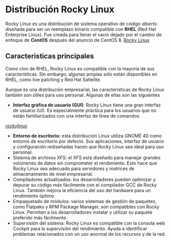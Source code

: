 # Distribución Rocky Linux
Rocky Linux es una distribución de sistema operativo de *_código abierto_* diseñada para ser un reemplazo binario compatible con **RHEL** (Red Hat Enterprise Linux). Fue creada para llenar el vacío dejado por el cambio de enfoque de **CentOS** después del anuncio de CentOS 8.
[Rocky Linux](/img/imagenrocky.jpeg)
## Caracteristicas principales
Como clon de RHEL, Rocky Linux es compatible con la mayoría de sus características. Sin embargo, algunas propias sólo están disponibles en RHEL, como live patching y Red Hat Sattelite.

Aunque es una distribución empresarial, las características de Rocky Linux también son útiles para uso personal. Algunas de ellas son las siguientes

- **Interfaz gráfica de usuario (GUI)**: Rocky Linux tiene una gran interfaz de usuario (UI). Es especialmente práctica para los usuarios que no están familiarizados con una interfaz de línea de comandos.

[rockylinux](/img/rockylinux.jpg)

- **Entorno de escritorio:** esta distribución Linux utiliza GNOME 40 como entorno de escritorio por defecto. Sus aplicaciones, interfaz de usuario y configuración rediseñadas hacen que Rocky Linux sea ideal para uso personal.
- Sistema de archivos XFS: el XFS está diseñado para manejar grandes volúmenes de datos sin comprometer el rendimiento. Esto hace que Rocky Linux sea adecuado para servidores y matrices de almacenamiento de nivel empresarial.
- Compiladores actualizados: los desarrolladores pueden optimizar y depurar su código más fácilmente con el compilador GCC de Rocky Linux. También mejora la eficiencia del uso del hardware para un rendimiento óptimo.
- Empaquetado de módulos: varios sistemas de gestión de paquetes, como Flatpaks y RPM Package Manager, son compatibles con Rocky Linux. Permiten a los desarrolladores instalar y utilizar su paquete preferido más fácilmente.
- Supervisión del sistema: Rocky Linux es compatible con la consola web Cockpit para la supervisión del rendimiento. Ayuda a identificar problemas relacionados con un uso anormal de los recursos y de la red.
